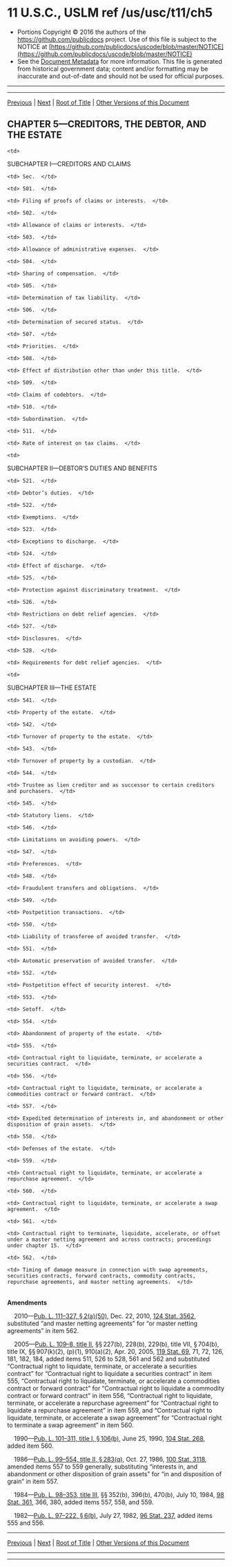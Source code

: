 ---
---

# 11 U.S.C., USLM ref /us/usc/t11/ch5

* Portions Copyright © 2016 the authors of the https://github.com/publicdocs project.
  Use of this file is subject to the NOTICE at [https://github.com/publicdocs/uscode/blob/master/NOTICE](https://github.com/publicdocs/uscode/blob/master/NOTICE)
* See the [Document Metadata](././../../../..//README.md) for more information.
  This file is generated from historical government data; content and/or formatting may be inaccurate and out-of-date and should not be used for official purposes.

----------
----------

[Previous](./../../../..//us/usc/t11/ch3/schIV/m__us_usc_t11_s366.md) | [Next](./../../../..//us/usc/t11/ch5/schI/m__us_usc_t11_ch5_schI.md) | [Root of Title](./../../../../) | [Other Versions of this Document](https://publicdocs.github.io/go/links?ns=uslm&ref=%2Fus%2Fusc%2Ft11%2Fch5)

## CHAPTER 5—CREDITORS, THE DEBTOR, AND THE ESTATE

<table>

  <tr>

    <td> 

SUBCHAPTER I—CREDITORS AND CLAIMS  </td>

  </tr>

  <tr>

    <td> Sec.  </td>

  </tr>

  <tr>

    <td> 501.  </td>

    <td> Filing of proofs of claims or interests.  </td>

  </tr>

  <tr>

    <td> 502.  </td>

    <td> Allowance of claims or interests.  </td>

  </tr>

  <tr>

    <td> 503.  </td>

    <td> Allowance of administrative expenses.  </td>

  </tr>

  <tr>

    <td> 504.  </td>

    <td> Sharing of compensation.  </td>

  </tr>

  <tr>

    <td> 505.  </td>

    <td> Determination of tax liability.  </td>

  </tr>

  <tr>

    <td> 506.  </td>

    <td> Determination of secured status.  </td>

  </tr>

  <tr>

    <td> 507.  </td>

    <td> Priorities.  </td>

  </tr>

  <tr>

    <td> 508.  </td>

    <td> Effect of distribution other than under this title.  </td>

  </tr>

  <tr>

    <td> 509.  </td>

    <td> Claims of codebtors.  </td>

  </tr>

  <tr>

    <td> 510.  </td>

    <td> Subordination.  </td>

  </tr>

  <tr>

    <td> 511.  </td>

    <td> Rate of interest on tax claims.  </td>

  </tr>

  <tr>

    <td> 

SUBCHAPTER II—DEBTOR’S DUTIES AND BENEFITS  </td>

  </tr>

  <tr>

    <td> 521.  </td>

    <td> Debtor’s duties.  </td>

  </tr>

  <tr>

    <td> 522.  </td>

    <td> Exemptions.  </td>

  </tr>

  <tr>

    <td> 523.  </td>

    <td> Exceptions to discharge.  </td>

  </tr>

  <tr>

    <td> 524.  </td>

    <td> Effect of discharge.  </td>

  </tr>

  <tr>

    <td> 525.  </td>

    <td> Protection against discriminatory treatment.  </td>

  </tr>

  <tr>

    <td> 526.  </td>

    <td> Restrictions on debt relief agencies.  </td>

  </tr>

  <tr>

    <td> 527.  </td>

    <td> Disclosures.  </td>

  </tr>

  <tr>

    <td> 528.  </td>

    <td> Requirements for debt relief agencies.  </td>

  </tr>

  <tr>

    <td> 

SUBCHAPTER III—THE ESTATE  </td>

  </tr>

  <tr>

    <td> 541.  </td>

    <td> Property of the estate.  </td>

  </tr>

  <tr>

    <td> 542.  </td>

    <td> Turnover of property to the estate.  </td>

  </tr>

  <tr>

    <td> 543.  </td>

    <td> Turnover of property by a custodian.  </td>

  </tr>

  <tr>

    <td> 544.  </td>

    <td> Trustee as lien creditor and as successor to certain creditors and purchasers.  </td>

  </tr>

  <tr>

    <td> 545.  </td>

    <td> Statutory liens.  </td>

  </tr>

  <tr>

    <td> 546.  </td>

    <td> Limitations on avoiding powers.  </td>

  </tr>

  <tr>

    <td> 547.  </td>

    <td> Preferences.  </td>

  </tr>

  <tr>

    <td> 548.  </td>

    <td> Fraudulent transfers and obligations.  </td>

  </tr>

  <tr>

    <td> 549.  </td>

    <td> Postpetition transactions.  </td>

  </tr>

  <tr>

    <td> 550.  </td>

    <td> Liability of transferee of avoided transfer.  </td>

  </tr>

  <tr>

    <td> 551.  </td>

    <td> Automatic preservation of avoided transfer.  </td>

  </tr>

  <tr>

    <td> 552.  </td>

    <td> Postpetition effect of security interest.  </td>

  </tr>

  <tr>

    <td> 553.  </td>

    <td> Setoff.  </td>

  </tr>

  <tr>

    <td> 554.  </td>

    <td> Abandonment of property of the estate.  </td>

  </tr>

  <tr>

    <td> 555.  </td>

    <td> Contractual right to liquidate, terminate, or accelerate a securities contract.  </td>

  </tr>

  <tr>

    <td> 556.  </td>

    <td> Contractual right to liquidate, terminate, or accelerate a commodities contract or forward contract.  </td>

  </tr>

  <tr>

    <td> 557.  </td>

    <td> Expedited determination of interests in, and abandonment or other disposition of grain assets.  </td>

  </tr>

  <tr>

    <td> 558.  </td>

    <td> Defenses of the estate.  </td>

  </tr>

  <tr>

    <td> 559.  </td>

    <td> Contractual right to liquidate, terminate, or accelerate a repurchase agreement.  </td>

  </tr>

  <tr>

    <td> 560.  </td>

    <td> Contractual right to liquidate, terminate, or accelerate a swap agreement.  </td>

  </tr>

  <tr>

    <td> 561.  </td>

    <td> Contractual right to terminate, liquidate, accelerate, or offset under a master netting agreement and across contracts; proceedings under chapter 15.  </td>

  </tr>

  <tr>

    <td> 562.  </td>

    <td> Timing of damage measure in connection with swap agreements, securities contracts, forward contracts, commodity contracts, repurchase agreements, and master netting agreements.  </td>

  </tr>

</table>

 __Amendments__ 

    2010—[Pub. L. 111–327, § 2(a)(50)][/us/pl/111/327/s2/a/50], Dec. 22, 2010, [124 Stat. 3562][/us/stat/124/3562], substituted “and master netting agreements” for “or master netting agreements” in item 562.

    2005—[Pub. L. 109–8, title II][/us/pl/109/8], §§ 227(b), 228(b), 229(b), title VII, § 704(b), title IX, §§ 907(k)(2), (p)(1), 910(a)(2), Apr. 20, 2005, [119 Stat. 69][/us/stat/119/69], 71, 72, 126, 181, 182, 184, added items 511, 526 to 528, 561 and 562 and substituted “Contractual right to liquidate, terminate, or accelerate a securities contract” for “Contractual right to liquidate a securities contract” in item 555, “Contractual right to liquidate, terminate, or accelerate a commodities contract or forward contract” for “Contractual right to liquidate a commodity contract or forward contract” in item 556, “Contractual right to liquidate, terminate, or accelerate a repurchase agreement” for “Contractual right to liquidate a repurchase agreement” in item 559, and “Contractual right to liquidate, terminate, or accelerate a swap agreement” for “Contractual right to terminate a swap agreement” in item 560.

    1990—[Pub. L. 101–311, title I, § 106(b)][/us/pl/101/311/s106/b], June 25, 1990, [104 Stat. 268][/us/stat/104/268], added item 560.

    1986—[Pub. L. 99–554, title II, § 283(q)][/us/pl/99/554/s283/q], Oct. 27, 1986, [100 Stat. 3118][/us/stat/100/3118], amended items 557 to 559 generally, substituting “interests in, and abandonment or other disposition of grain assets” for “in and disposition of grain” in item 557.

    1984—[Pub. L. 98–353, title III][/us/pl/98/353], §§ 352(b), 396(b), 470(b), July 10, 1984, [98 Stat. 361][/us/stat/98/361], 366, 380, added items 557, 558, and 559.

    1982—[Pub. L. 97–222, § 6(b)][/us/pl/97/222/s6/b], July 27, 1982, [96 Stat. 237][/us/stat/96/237], added items 555 and 556.

----------

[Previous](./../../../..//us/usc/t11/ch3/schIV/m__us_usc_t11_s366.md) | [Next](./../../../..//us/usc/t11/ch5/schI/m__us_usc_t11_ch5_schI.md) | [Root of Title](./../../../../) | [Other Versions of this Document](https://publicdocs.github.io/go/links?ns=uslm&ref=%2Fus%2Fusc%2Ft11%2Fch5)

----------
----------

[/us/pl/111/327/s2/a/50]: https://publicdocs.github.io/go/links?ns=uslm&ref=%2Fus%2Fpl%2F111%2F327%2Fs2%2Fa%2F50
[/us/stat/124/3562]: https://publicdocs.github.io/go/links?ns=uslm&ref=%2Fus%2Fstat%2F124%2F3562
[/us/pl/109/8]: https://publicdocs.github.io/go/links?ns=uslm&ref=%2Fus%2Fpl%2F109%2F8
[/us/stat/119/69]: https://publicdocs.github.io/go/links?ns=uslm&ref=%2Fus%2Fstat%2F119%2F69
[/us/pl/101/311/s106/b]: https://publicdocs.github.io/go/links?ns=uslm&ref=%2Fus%2Fpl%2F101%2F311%2Fs106%2Fb
[/us/stat/104/268]: https://publicdocs.github.io/go/links?ns=uslm&ref=%2Fus%2Fstat%2F104%2F268
[/us/pl/99/554/s283/q]: https://publicdocs.github.io/go/links?ns=uslm&ref=%2Fus%2Fpl%2F99%2F554%2Fs283%2Fq
[/us/stat/100/3118]: https://publicdocs.github.io/go/links?ns=uslm&ref=%2Fus%2Fstat%2F100%2F3118
[/us/pl/98/353]: https://publicdocs.github.io/go/links?ns=uslm&ref=%2Fus%2Fpl%2F98%2F353
[/us/stat/98/361]: https://publicdocs.github.io/go/links?ns=uslm&ref=%2Fus%2Fstat%2F98%2F361
[/us/pl/97/222/s6/b]: https://publicdocs.github.io/go/links?ns=uslm&ref=%2Fus%2Fpl%2F97%2F222%2Fs6%2Fb
[/us/stat/96/237]: https://publicdocs.github.io/go/links?ns=uslm&ref=%2Fus%2Fstat%2F96%2F237


